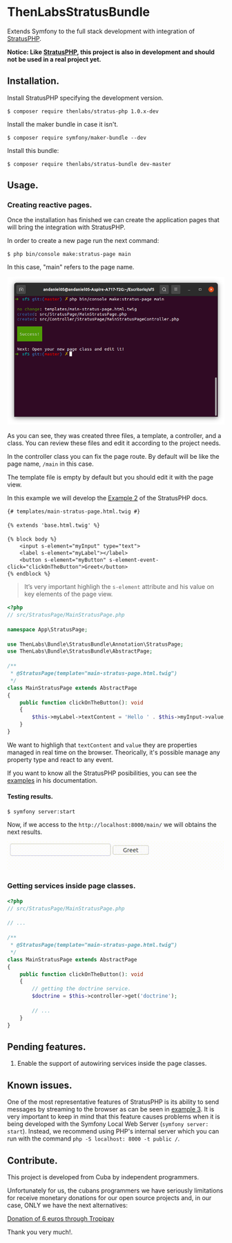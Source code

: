 
# ThenLabsStratusBundle

Extends Symfony to the full stack development with integration of [StratusPHP][stratus-php-repo].

**Notice: Like [StratusPHP][stratus-php-repo], this project is also in development and should not be used in a real project yet.**

## Installation.

Install StratusPHP specifying the development version.

    $ composer require thenlabs/stratus-php 1.0.x-dev

Install the maker bundle in case it isn't.

    $ composer require symfony/maker-bundle --dev

Install this bundle:

    $ composer require thenlabs/stratus-bundle dev-master

## Usage.

### Creating reactive pages.

Once the installation has finished we can create the application pages that will bring the integration with StratusPHP.

In order to create a new page run the next command:

    $ php bin/console make:stratus-page main

In this case, "main" refers to the page name.

![](1.png)

As you can see, they was created three files, a template, a controller, and a class. You can review these files and edit it according to the project needs.

In the controller class you can fix the page route. By default will be like the page name, `/main` in this case.

The template file is empty by default but you should edit it with the page view.

In this example we will develop the [Example 2](https://thenlabs.org/en/doc/stratus-php/master/examples/2/example.html) of the StratusPHP docs.

```twig
{# templates/main-stratus-page.html.twig #}

{% extends 'base.html.twig' %}

{% block body %}
    <input s-element="myInput" type="text">
    <label s-element="myLabel"></label>
    <button s-element="myButton" s-element-event-click="clickOnTheButton">Greet</button>
{% endblock %}
```

>It’s very important highligh the `s-element` attribute and his value on key elements of the page view.

```php
<?php
// src/StratusPage/MainStratusPage.php

namespace App\StratusPage;

use ThenLabs\Bundle\StratusBundle\Annotation\StratusPage;
use ThenLabs\Bundle\StratusBundle\AbstractPage;

/**
 * @StratusPage(template="main-stratus-page.html.twig")
 */
class MainStratusPage extends AbstractPage
{
    public function clickOnTheButton(): void
    {
        $this->myLabel->textContent = 'Hello ' . $this->myInput->value;
    }
}
```

We want to highligh that `textContent` and `value` they are properties managed in real time on the browser. Theorically, it's possible manage any property type and react to any event.

If you want to know all the StratusPHP posibilities, you can see the [examples](https://thenlabs.org/en/doc/stratus-php/master/examples/index.html) in his documentation.

#### Testing results.

    $ symfony server:start

Now, if we access to the `http://localhost:8000/main/` we will obtains the next results.

![](2.gif)

### Getting services inside page classes.

```php
<?php
// src/StratusPage/MainStratusPage.php

// ...

/**
 * @StratusPage(template="main-stratus-page.html.twig")
 */
class MainStratusPage extends AbstractPage
{
    public function clickOnTheButton(): void
    {
        // getting the doctrine service.
        $doctrine = $this->controller->get('doctrine');

        // ...
    }
}
```

## Pending features.

1. Enable the support of autowiring services inside the page classes.

## Known issues.

One of the most representative features of StratusPHP is its ability to send messages by streaming to the browser as can be seen in [example 3](https://thenlabs.org/en/doc/stratus-php/master/examples/3/example.html). It is very important to keep in mind that this feature causes problems when it is being developed with the Symfony Local Web Server (`symfony server: start`). Instead, we recommend using PHP's internal server which you can run with the command `php -S localhost: 8000 -t public /`.

## Contribute.

This project is developed from Cuba by independent programmers.

Unfortunately for us, the cubans programmers we have seriously limitations for receive monetary donations for our open source projects and, in our case, ONLY we have the next alternatives:

[Donation of 6 euros through Tropipay](https://www.tropipay.com/money-request/e22d2a00-5dd5-11eb-9924-13eacace0c71)

Thank you very much!.

[stratus-php-repo]: https://github.com/thenlabs/stratus-php
